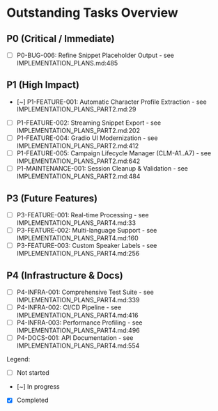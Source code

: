 # Outstanding Tasks Overview

## P0 (Critical / Immediate)
- [ ] P0-BUG-006: Refine Snippet Placeholder Output - see IMPLEMENTATION_PLANS.md:485

## P1 (High Impact)
- [~] P1-FEATURE-001: Automatic Character Profile Extraction - see IMPLEMENTATION_PLANS_PART2.md:29
- [ ] P1-FEATURE-002: Streaming Snippet Export - see IMPLEMENTATION_PLANS_PART2.md:202
- [ ] P1-FEATURE-004: Gradio UI Modernization - see IMPLEMENTATION_PLANS_PART2.md:412
- [ ] P1-FEATURE-005: Campaign Lifecycle Manager (CLM-A1..A7) - see IMPLEMENTATION_PLANS_PART2.md:642
- [ ] P1-MAINTENANCE-001: Session Cleanup & Validation - see IMPLEMENTATION_PLANS_PART2.md:484

## P3 (Future Features)
- [ ] P3-FEATURE-001: Real-time Processing - see IMPLEMENTATION_PLANS_PART4.md:33
- [ ] P3-FEATURE-002: Multi-language Support - see IMPLEMENTATION_PLANS_PART4.md:160
- [ ] P3-FEATURE-003: Custom Speaker Labels - see IMPLEMENTATION_PLANS_PART4.md:256

## P4 (Infrastructure & Docs)
- [ ] P4-INFRA-001: Comprehensive Test Suite - see IMPLEMENTATION_PLANS_PART4.md:339
- [ ] P4-INFRA-002: CI/CD Pipeline - see IMPLEMENTATION_PLANS_PART4.md:416
- [ ] P4-INFRA-003: Performance Profiling - see IMPLEMENTATION_PLANS_PART4.md:496
- [ ] P4-DOCS-001: API Documentation - see IMPLEMENTATION_PLANS_PART4.md:554

Legend:
- [ ] Not started
- [~] In progress
- [x] Completed
